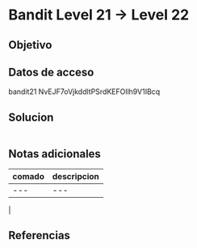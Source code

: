 # Bandit Level 21 → Level 22

## Objetivo

## Datos de acceso

bandit21
NvEJF7oVjkddltPSrdKEFOllh9V1IBcq


## Solucion
```
```

## Notas adicionales

| comado | descripcion |
|----------|-------------|
| ---| ---
|

## Referencias